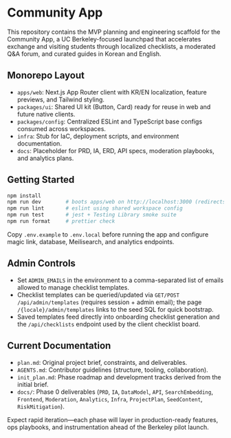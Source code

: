 # Community App

This repository contains the MVP planning and engineering scaffold for the Community App, a UC Berkeley-focused launchpad that accelerates exchange and visiting students through localized checklists, a moderated Q&A forum, and curated guides in Korean and English.

## Monorepo Layout
- `apps/web`: Next.js App Router client with KR/EN localization, feature previews, and Tailwind styling.
- `packages/ui`: Shared UI kit (Button, Card) ready for reuse in web and future native clients.
- `packages/config`: Centralized ESLint and TypeScript base configs consumed across workspaces.
- `infra`: Stub for IaC, deployment scripts, and environment documentation.
- `docs`: Placeholder for PRD, IA, ERD, API specs, moderation playbooks, and analytics plans.

## Getting Started
```bash
npm install
npm run dev        # boots apps/web on http://localhost:3000 (redirects to /ko)
npm run lint       # eslint using shared workspace config
npm run test       # jest + Testing Library smoke suite
npm run format     # prettier check
```
Copy `.env.example` to `.env.local` before running the app and configure magic link, database, Meilisearch, and analytics endpoints.

## Admin Controls
- Set `ADMIN_EMAILS` in the environment to a comma-separated list of emails allowed to manage checklist templates.
- Checklist templates can be queried/updated via `GET/POST /api/admin/templates` (requires session + admin email); the page `/{locale}/admin/templates` links to the seed SQL for quick bootstrap.
- Saved templates feed directly into onboarding checklist generation and the `/api/checklists` endpoint used by the client checklist board.

## Current Documentation
- `plan.md`: Original project brief, constraints, and deliverables.
- `AGENTS.md`: Contributor guidelines (structure, tooling, collaboration).
- `init_plan.md`: Phase roadmap and development tracks derived from the initial brief.
- `docs/`: Phase 0 deliverables (`PRD`, `IA`, `DataModel`, `API`, `SearchEmbedding`, `Frontend`, `Moderation`, `Analytics`, `Infra`, `ProjectPlan`, `SeedContent`, `RiskMitigation`).

Expect rapid iteration—each phase will layer in production-ready features, ops playbooks, and instrumentation ahead of the Berkeley pilot launch.
